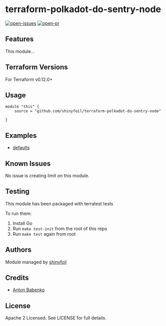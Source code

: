 # terraform-polkadot-do-sentry-node

[![open-issues](https://img.shields.io/github/issues-raw/shinyfoil/terraform-polkadot-do-sentry-node?style=for-the-badge)](https://github.com/shinyfoil/terraform-polkadot-do-sentry-node/issues)
[![open-pr](https://img.shields.io/github/issues-pr-raw/shinyfoil/terraform-polkadot-do-sentry-node?style=for-the-badge)](https://github.com/shinyfoil/terraform-polkadot-do-sentry-node/pulls)

## Features

This module...

## Terraform Versions

For Terraform v0.12.0+

## Usage

```
module "this" {
    source = "github.com/shinyfoil/terraform-polkadot-do-sentry-node"

}
```
## Examples

- [defaults](https://github.com/shinyfoil/terraform-polkadot-do-sentry-node/tree/master/examples/defaults)

## Known  Issues
No issue is creating limit on this module.

<!-- BEGINNING OF PRE-COMMIT-TERRAFORM DOCS HOOK -->

<!-- END OF PRE-COMMIT-TERRAFORM DOCS HOOK -->

## Testing
This module has been packaged with terratest tests

To run them:

1. Install Go
2. Run `make test-init` from the root of this repo
3. Run `make test` again from root

## Authors

Module managed by [shinyfoil](github.com/shinyfoil)

## Credits

- [Anton Babenko](https://github.com/antonbabenko)

## License

Apache 2 Licensed. See LICENSE for full details.